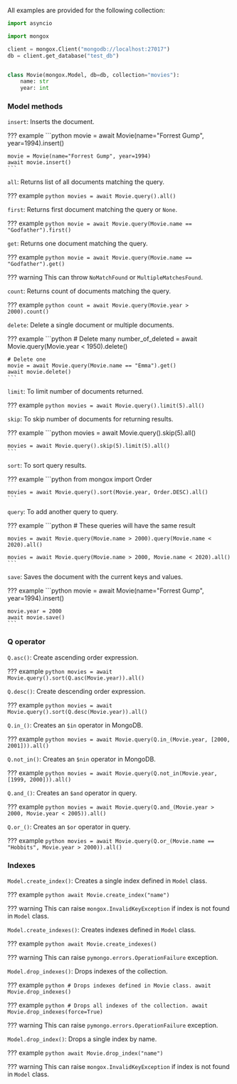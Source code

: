 All examples are provided for the following collection:

```python
import asyncio

import mongox

client = mongox.Client("mongodb://localhost:27017")
db = client.get_database("test_db")


class Movie(mongox.Model, db=db, collection="movies"):
    name: str
    year: int
```

### Model methods

`insert`: Inserts the document.

??? example
    ```python
    movie = await Movie(name="Forrest Gump", year=1994).insert()

    movie = Movie(name="Forrest Gump", year=1994)
    await movie.insert()
    ```

`all`: Returns list of all documents matching the query.

??? example
    ```python
    movies = await Movie.query().all()
    ```

`first`: Returns first document matching the query or `None`.

??? example
    ```python
    movie = await Movie.query(Movie.name == "Godfather").first()
    ```

`get`: Returns one document matching the query.

??? example
    ```python
    movie = await Movie.query(Movie.name == "Godfather").get()
    ```

??? warning
    This can throw `NoMatchFound` or `MultipleMatchesFound`.

`count`: Returns count of documents matching the query.

??? example
    ```python
    count = await Movie.query(Movie.year > 2000).count()
    ```

`delete`: Delete a single document or multiple documents.

??? example
    ```python
    # Delete many
    number_of_deleted = await Movie.query(Movie.year < 1950).delete()

    # Delete one
    movie = await Movie.query(Movie.name == "Emma").get()
    await movie.delete()
    ```

`limit`: To limit number of documents returned.

??? example
    ```python
    movies = await Movie.query().limit(5).all()
    ```

`skip`: To skip number of documents for returning results.

??? example
    ```python
    movies = await Movie.query().skip(5).all()

    movies = await Movie.query().skip(5).limit(5).all()
    ```

`sort`: To sort query results.

??? example
    ```python
    from mongox import Order

    movies = await Movie.query().sort(Movie.year, Order.DESC).all()
    ```

`query`: To add another query to query.

??? example
    ```python
    # These queries will have the same result

    movies = await Movie.query(Movie.name > 2000).query(Movie.name < 2020).all()

    movies = await Movie.query(Movie.name > 2000, Movie.name < 2020).all()
    ```

`save`: Saves the document with the current keys and values.

??? example
    ```python
    movie = await Movie(name="Forrest Gump", year=1994).insert()

    movie.year = 2000
    await movie.save()
    ```

### Q operator

`Q.asc()`: Create ascending order expression.

??? example
    ```python
    movies = await Movie.query().sort(Q.asc(Movie.year)).all()
    ```

`Q.desc()`: Create descending order expression.

??? example
    ```python
    movies = await Movie.query().sort(Q.desc(Movie.year)).all()
    ```

`Q.in_()`: Creates an `$in` operator in MongoDB.

??? example
    ```python
    movies = await Movie.query(Q.in_(Movie.year, [2000, 2001])).all()
    ```

`Q.not_in()`: Creates an `$nin` operator in MongoDB.

??? example
    ```python
    movies = await Movie.query(Q.not_in(Movie.year, [1999, 2000])).all()
    ```

`Q.and_()`: Creates an `$and` operator in query.

??? example
    ```python
    movies = await Movie.query(Q.and_(Movie.year > 2000, Movie.year < 2005)).all()
    ```

`Q.or_()`: Creates an `$or` operator in query.

??? example
    ```python
    movies = await Movie.query(Q.or_(Movie.name == "Hobbits", Movie.year > 2000)).all()
    ```

### Indexes

`Model.create_index()`: Creates a single index defined in `Model` class.

??? example
    ```python
    await Movie.create_index("name")
    ```

??? warning
    This can raise `mongox.InvalidKeyException` if index is not found in `Model` class.

`Model.create_indexes()`: Creates indexes defined in `Model` class.

??? example
    ```python
    await Movie.create_indexes()
    ```

??? warning
    This can raise `pymongo.errors.OperationFailure` exception.


`Model.drop_indexes()`: Drops indexes of the collection.

??? example
    ```python
    # Drops indexes defined in Movie class.
    await Movie.drop_indexes()
    ```

??? example
    ```python
    # Drops all indexes of the collection.
    await Movie.drop_indexes(force=True)
    ```

??? warning
    This can raise `pymongo.errors.OperationFailure` exception.

`Model.drop_index()`: Drops a single index by name.

??? example
    ```python
    await Movie.drop_index("name")
    ```

??? warning
    This can raise `mongox.InvalidKeyException` if index is not found in `Model` class.
